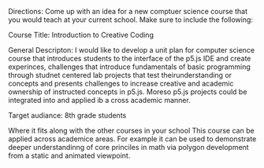 Directions:
Come up with an idea for a new comptuer science course that you would teach at your current school.
Make sure to include the following:

Course Title: 
Introduction to Creative Coding

General Descripton:
I would like to develop a unit plan for computer science course that introduces students to the 
interface of the p5.js IDE and create experinces, challenges that introduce fundamentals 
of basic programming through studnet centered lab projects that test theirunderstanding or concepts 
and presents challenges to increase creative and academic ownership of instructed concepts in p5.js. 
Moreso p5.js projects could be integrated into and applied ib a cross academic manner.

Target audiance:
8th grade students

Where it fits along with the other courses in your school
This course can be applied across academice areas.
For example it can be used to demonstrate deeper understandinng of core princiles in math via polygon 
development from a static and animated viewpoint.
